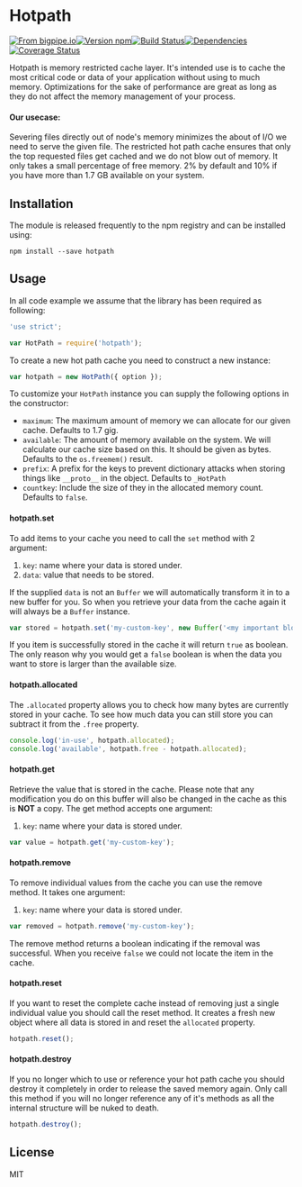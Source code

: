 # Hotpath

[![From bigpipe.io][from]](http://bigpipe.io)[![Version npm][version]](http://browsenpm.org/package/hotpath)[![Build Status][build]](https://travis-ci.org/bigpipe/hotpath)[![Dependencies][david]](https://david-dm.org/bigpipe/hotpath)[![Coverage Status][cover]](https://coveralls.io/r/bigpipe/hotpath?branch=master)

[from]: https://img.shields.io/badge/from-bigpipe.io-9d8dff.svg?style=flat-square
[version]: http://img.shields.io/npm/v/hotpath.svg?style=flat-square
[build]: http://img.shields.io/travis/bigpipe/hotpath/master.svg?style=flat-square
[david]: https://img.shields.io/david/bigpipe/hotpath.svg?style=flat-square
[cover]: http://img.shields.io/coveralls/bigpipe/hotpath/master.svg?style=flat-square

Hotpath is memory restricted cache layer. It's intended use is to cache the most
critical code or data of your application without using to much memory.
Optimizations for the sake of performance are great as long as they do not
affect the memory management of your process.

#### Our usecase:

Severing files directly out of node's memory minimizes the about of I/O we need
to serve the given file. The restricted hot path cache ensures that only the top
requested files get cached and we do not blow out of memory. It only takes
a small percentage of free memory. 2% by default and 10% if you have more than
1.7 GB available on your system.

## Installation

The module is released frequently to the npm registry and can be installed
using:

```
npm install --save hotpath
```

## Usage

In all code example we assume that the library has been required as following:

```js
'use strict';

var HotPath = require('hotpath');
```

To create a new hot path cache you need to construct a new instance:

```js
var hotpath = new HotPath({ option });
```

To customize your `HotPath` instance you can supply the following options in the
constructor: 

- `maximum`: The maximum amount of memory we can allocate for our given cache.
  Defaults to 1.7 gig.
- `available`: The amount of memory available on the system. We will calculate
  our cache size based on this. It should be given as bytes. Defaults to the
  `os.freemem()` result.
- `prefix`: A prefix for the keys to prevent dictionary attacks when storing
  things like `__proto__` in the object. Defaults to `_HotPath`
- `countkey`: Include the size of they in the allocated memory count. Defaults
  to `false`.

#### hotpath.set

To add items to your cache you need to call the `set` method with 2 argument:

1. `key`: name where your data is stored under.
2. `data`: value that needs to be stored. 

If the supplied `data` is not an `Buffer` we will automatically transform it in
to a new buffer for you. So when you retrieve your data from the cache again it
will always be a `Buffer` instance.

```js
var stored = hotpath.set('my-custom-key', new Buffer('<my important blob of data>'));
```

If you item is successfully stored in the cache it will return `true` as
boolean. The only reason why you would get a `false` boolean is when the data
you want to store is larger than the available size.

#### hotpath.allocated

The `.allocated` property allows you to check how many bytes are currently stored
in your cache. To see how much data you can still store you can subtract it from
the `.free` property.

```js
console.log('in-use', hotpath.allocated);
console.log('available', hotpath.free - hotpath.allocated);
```

#### hotpath.get

Retrieve the value that is stored in the cache. Please note that any
modification you do on this buffer will also be changed in the cache as this is
**NOT** a copy. The get method accepts one argument:

1. `key`: name where your data is stored under.

```js
var value = hotpath.get('my-custom-key');
```

#### hotpath.remove

To remove individual values from the cache you can use the remove method. It
takes one argument:

1. `key`: name where your data is stored under.

```js
var removed = hotpath.remove('my-custom-key');
```

The remove method returns a boolean indicating if the removal was successful.
When you receive `false` we could not locate the item in the cache.

#### hotpath.reset

If you want to reset the complete cache instead of removing just a single
individual value you should call the reset method. It creates a fresh new object
where all data is stored in and reset the `allocated` property.

```js
hotpath.reset();
```

#### hotpath.destroy

If you no longer which to use or reference your hot path cache you should
destroy it completely in order to release the saved memory again. Only call this
method if you will no longer reference any of it's methods as all the internal
structure will be nuked to death.

```js
hotpath.destroy();
```

## License

MIT
